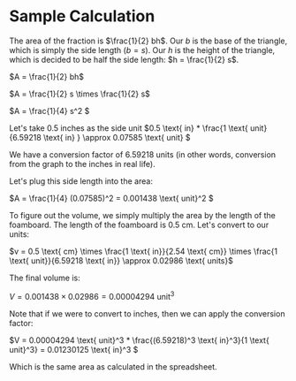 # Sample Calculation

The area of the fraction is $\frac{1}{2} bh$. Our $b$ is the base of the triangle, which is simply the side length ($b = s$). Our $h$ is the height of the triangle, which is decided to be half the side length: $h = \frac{1}{2} s$.

$A = \frac{1}{2} bh$ 

$A = \frac{1}{2} s \times \frac{1}{2} s$

$A = \frac{1}{4} s^2 $

Let's take 0.5 inches as the side unit
$0.5 \text{ in} * \frac{1 \text{ unit}{6.59218 \text{ in} } \approx 0.07585 \text{ unit} $

We have a conversion factor of $6.59218$ units (in other words, conversion from the graph to the inches in real life).

Let's plug this side length into the area:

$A = \frac{1}{4} (0.07585)^2 = 0.001438 \text{ unit}^2 $

To figure out the volume, we simply multiply the area by the length of the foamboard. The length of the foamboard is $0.5 \text{ cm}$. Let's convert to our units:

$v = 0.5 \text{ cm} \times \frac{1 \text{ in}}{2.54 \text{ cm}} \times \frac{1 \text{ unit}}{6.59218 \text{ in}} \approx 0.02986 \text{ units}$

The final volume is:

$V = 0.001438 \times 0.02986 = 0.00004294 \text{ unit}^3$

Note that if we were to convert to inches, then we can apply the conversion factor: 

$V = 0.00004294 \text{ unit}^3 * \frac{(6.59218)^3 \text{ in}^3}{1 \text{ unit}^3} = 0.01230125 \text{ in}^3 $

Which is the same area as calculated in the spreadsheet.